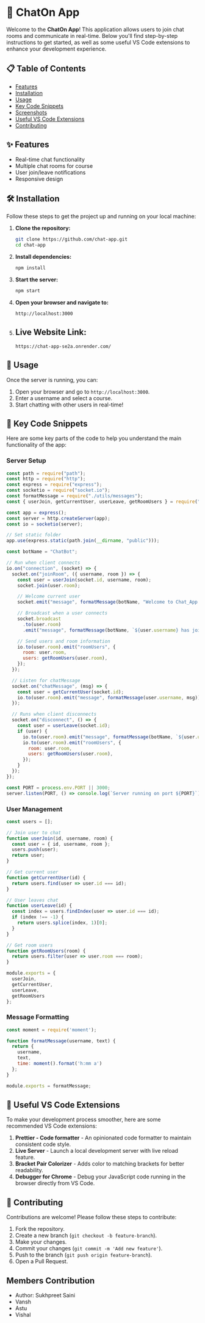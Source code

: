 # 🚀 ChatOn App

Welcome to the **ChatOn App**! This application allows users to join chat rooms and communicate in real-time. Below you'll find step-by-step instructions to get started, as well as some useful VS Code extensions to enhance your development experience.

## 📋 Table of Contents

- [Features](#features)
- [Installation](#installation)
- [Usage](#usage)
- [Key Code Snippets](#key-code-snippets)
- [Screenshots](#screenshots)
- [Useful VS Code Extensions](#useful-vs-code-extensions)
- [Contributing](#contributing)

## ✨ Features

- Real-time chat functionality
- Multiple chat rooms for course
- User join/leave notifications
- Responsive design

## 🛠️ Installation

Follow these steps to get the project up and running on your local machine:

1. **Clone the repository:**

   ```bash
   git clone https://github.com/chat-app.git
   cd chat-app
   ```

2. **Install dependencies:**

   ```bash
   npm install
   ```

3. **Start the server:**

   ```bash
   npm start
   ```

4. **Open your browser and navigate to:**

   ```
   http://localhost:3000
   ```

5. ## **Live Website Link:**

   ```
   https://chat-app-se2a.onrender.com/
   ```


## 🚀 Usage

Once the server is running, you can:

1. Open your browser and go to `http://localhost:3000`.
2. Enter a username and select a course.
3. Start chatting with other users in real-time!

## 📄 Key Code Snippets

Here are some key parts of the code to help you understand the main functionality of the app:

### Server Setup

```javascript
const path = require("path");
const http = require("http");
const express = require("express");
const socketio = require("socket.io");
const formatMessage = require("./utils/messages");
const { userJoin, getCurrentUser, userLeave, getRoomUsers } = require("./utils/users");

const app = express();
const server = http.createServer(app);
const io = socketio(server);

// Set static folder
app.use(express.static(path.join(__dirname, "public")));

const botName = "ChatBot";

// Run when client connects
io.on("connection", (socket) => {
  socket.on("joinRoom", ({ username, room }) => {
    const user = userJoin(socket.id, username, room);
    socket.join(user.room);

    // Welcome current user
    socket.emit("message", formatMessage(botName, "Welcome to Chat_App!"));

    // Broadcast when a user connects
    socket.broadcast
      .to(user.room)
      .emit("message", formatMessage(botName, `${user.username} has joined the chat`));

    // Send users and room information
    io.to(user.room).emit("roomUsers", {
      room: user.room,
      users: getRoomUsers(user.room),
    });
  });

  // Listen for chatMessage
  socket.on("chatMessage", (msg) => {
    const user = getCurrentUser(socket.id);
    io.to(user.room).emit("message", formatMessage(user.username, msg));
  });

  // Runs when client disconnects
  socket.on("disconnect", () => {
    const user = userLeave(socket.id);
    if (user) {
      io.to(user.room).emit("message", formatMessage(botName, `${user.username} has left the chat`));
      io.to(user.room).emit("roomUsers", {
        room: user.room,
        users: getRoomUsers(user.room),
      });
    }
  });
});

const PORT = process.env.PORT || 3000;
server.listen(PORT, () => console.log(`Server running on port ${PORT}`));
```

### User Management

```javascript
const users = [];

// Join user to chat
function userJoin(id, username, room) {
  const user = { id, username, room };
  users.push(user);
  return user;
}

// Get current user
function getCurrentUser(id) {
  return users.find(user => user.id === id);
}

// User leaves chat
function userLeave(id) {
  const index = users.findIndex(user => user.id === id);
  if (index !== -1) {
    return users.splice(index, 1)[0];
  }
}

// Get room users
function getRoomUsers(room) {
  return users.filter(user => user.room === room);
}

module.exports = {
  userJoin,
  getCurrentUser,
  userLeave,
  getRoomUsers
};
```

### Message Formatting

```javascript
const moment = require('moment');

function formatMessage(username, text) {
  return {
    username,
    text,
    time: moment().format('h:mm a')
  };
}

module.exports = formatMessage;
```


## 🧩 Useful VS Code Extensions

To make your development process smoother, here are some recommended VS Code extensions:

1. **Prettier - Code formatter** - An opinionated code formatter to maintain consistent code style.
2. **Live Server** - Launch a local development server with live reload feature.
3. **Bracket Pair Colorizer** - Adds color to matching brackets for better readability.
4. **Debugger for Chrome** - Debug your JavaScript code running in the browser directly from VS Code.

## 🤝 Contributing

Contributions are welcome! Please follow these steps to contribute:

1. Fork the repository.
2. Create a new branch (`git checkout -b feature-branch`).
3. Make your changes.
4. Commit your changes (`git commit -m 'Add new feature'`).
5. Push to the branch (`git push origin feature-branch`).
6. Open a Pull Request.

## Members Contribution

- Author: Sukhpreet Saini
- Vansh
- Astu
- Vishal
